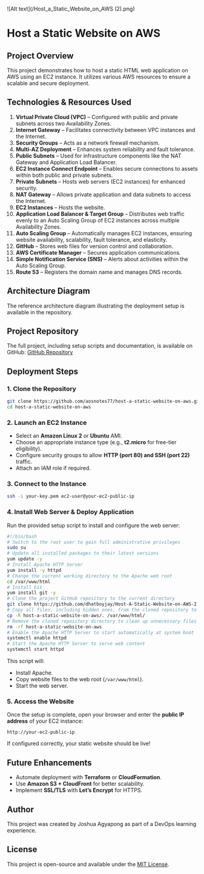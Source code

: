 ![Alt text](/Host_a_Static_Website_on_AWS (2).png)


# Host a Static Website on AWS

## Project Overview

This project demonstrates how to host a static HTML web application on AWS using an EC2 instance. It utilizes various AWS resources to ensure a scalable and secure deployment.

## Technologies & Resources Used

1. **Virtual Private Cloud (VPC)** – Configured with public and private subnets across two Availability Zones.
2. **Internet Gateway** – Facilitates connectivity between VPC instances and the Internet.
3. **Security Groups** – Acts as a network firewall mechanism.
4. **Multi-AZ Deployment** – Enhances system reliability and fault tolerance.
5. **Public Subnets** – Used for infrastructure components like the NAT Gateway and Application Load Balancer.
6. **EC2 Instance Connect Endpoint** – Enables secure connections to assets within both public and private subnets.
7. **Private Subnets** – Hosts web servers (EC2 instances) for enhanced security.
8. **NAT Gateway** – Allows private application and data subnets to access the Internet.
9. **EC2 Instances** – Hosts the website.
10. **Application Load Balancer & Target Group** – Distributes web traffic evenly to an Auto Scaling Group of EC2 instances across multiple Availability Zones.
11. **Auto Scaling Group** – Automatically manages EC2 instances, ensuring website availability, scalability, fault tolerance, and elasticity.
12. **GitHub** – Stores web files for version control and collaboration.
13. **AWS Certificate Manager** – Secures application communications.
14. **Simple Notification Service (SNS)** – Alerts about activities within the Auto Scaling Group.
15. **Route 53** – Registers the domain name and manages DNS records.

## Architecture Diagram

The reference architecture diagram illustrating the deployment setup is available in the repository.

## Project Repository

The full project, including setup scripts and documentation, is available on GitHub: [GitHub Repository](https://github.com/dhatboyjay/Host-A-Static-Website-on-AWS-2)

## Deployment Steps

### 1. Clone the Repository

```bash
git clone https://github.com/aosnotes77/host-a-static-website-on-aws.git
cd host-a-static-website-on-aws
```

### 2. Launch an EC2 Instance

- Select an **Amazon Linux 2** or **Ubuntu** AMI.
- Choose an appropriate instance type (e.g., **t2.micro** for free-tier eligibility).
- Configure security groups to allow **HTTP (port 80) and SSH (port 22)** traffic.
- Attach an IAM role if required.

### 3. Connect to the Instance

```bash
ssh -i your-key.pem ec2-user@your-ec2-public-ip
```

### 4. Install Web Server & Deploy Application

Run the provided setup script to install and configure the web server:

```bash
#!/bin/bash
# Switch to the root user to gain full administrative privileges
sudo su
# Update all installed packages to their latest versions
yum update -y
# Install Apache HTTP Server
yum install -y httpd
# Change the current working directory to the Apache web root
cd /var/www/html
# Install Git
yum install git -y
# Clone the project GitHub repository to the current directory
git clone https://github.com/dhatboyjay/Host-A-Static-Website-on-AWS-2.git
# Copy all files, including hidden ones, from the cloned repository to the Apache web root
cp -R host-a-static-website-on-aws/. /var/www/html/
# Remove the cloned repository directory to clean up unnecessary files
rm -rf host-a-static-website-on-aws
# Enable the Apache HTTP Server to start automatically at system boot
systemctl enable httpd  
# Start the Apache HTTP Server to serve web content
systemctl start httpd  
```

This script will:

- Install Apache.
- Copy website files to the web root (`/var/www/html`).
- Start the web server.

### 5. Access the Website

Once the setup is complete, open your browser and enter the **public IP address** of your EC2 instance:

```
http://your-ec2-public-ip
```

If configured correctly, your static website should be live!

## Future Enhancements

- Automate deployment with **Terraform** or **CloudFormation**.
- Use **Amazon S3 + CloudFront** for better scalability.
- Implement **SSL/TLS** with **Let’s Encrypt** for HTTPS.

## Author

This project was created by Joshua Agyapong as part of a DevOps learning experience.

## License

This project is open-source and available under the [MIT License](LICENSE).

